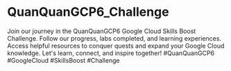 # QuanQuanGCP6_Challenge
Join our journey in the QuanQuanGCP6 Google Cloud Skills Boost Challenge. Follow our progress, labs completed, and learning experiences. Access helpful resources to conquer quests and expand your Google Cloud knowledge. Let's learn, connect, and inspire together! #QuanQuanGCP6 #GoogleCloud #SkillsBoost #Challenge
